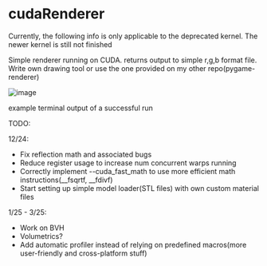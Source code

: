 # cudaRenderer

Currently, the following info is only applicable to the deprecated kernel. The newer kernel is still not finished

Simple renderer running on CUDA. returns output to simple r,g,b format file. Write own drawing tool or use the one provided on my other repo(pygame-renderer)

![image](https://github.com/user-attachments/assets/d6147ef5-c53e-48ae-8775-2ff6a4be5d2b)

example terminal output of a successful run


TODO:

12/24: 
- Fix reflection math and associated bugs
- Reduce register usage to increase num concurrent warps running
- Correctly implement --cuda_fast_math to use more efficient math instructions(__fsqrtf, __fdivf)
- Start setting up simple model loader(STL files) with own custom material files

1/25 - 3/25:
- Work on BVH
- Volumetrics?
- Add automatic profiler instead of relying on predefined macros(more user-friendly and cross-platform stuff)
